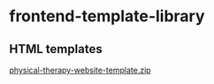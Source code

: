 # frontend-template-library

## HTML templates
[physical-therapy-website-template.zip](https://github.com/navinkrv/frontend-teplate-library/files/14669799/physical-therapy-website-template.zip)

